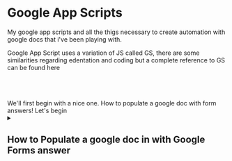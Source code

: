 # Google App Scripts
My google app scripts and all the thigs necessary to create automation with google docs that i've been playing with.

<p>Google App Script uses a variation of JS called GS,  there are some similarities regarding edentation and coding but a complete reference to GS can be found here</p>
  <br><br><br>
We'll first begin with a nice one. How to populate a google doc with form answers!
Let's begin
<details><summary>
  <h2>How to Populate a google doc in with Google Forms answer</h2></summary>

  <ol>
    <li>Create a doc that will be a template and change dynamic values with tags that will be replaced by the answers on google forms</li>
    <li>Create a form with the questions related to the doc tags</li>
    <li>Create the script on Google App Script to collet the form answers and create a new doc with the information populated</li>
  </ol>
  <h3>Creating the Google Doc :bookmark_tabs:</h3>
  For this step you should consider the usage of {{}} to set your tags aside from the normal text, an example could be:<br>
  Hi my name is {{first_name}}<br>
  In this case, {{first_name}} will be the tag and will be replaced by our google forms.
  <h3>Creating the Google Forms :bookmark_tabs:</h3>
  Now we will create a form, the name will have to be easy to understand and the form should also point the answers to a Sheet.<br>
  To enable the form to save the responses on a sheet just click on "Responses" and select "View in Sheet".<br>
  Now the answers will be saved on that file. Also grab this file URL since we will need it later<br>
  <h3>Creating the App Script</h3>
  Now to create the App Script you must go to **Extensions> AppScript**. This will open the code editor with a black page like this one:<br>
  <img src="https://user-images.githubusercontent.com/15799220/214115565-80605841-e231-429c-8d01-fb82ceddd6d1.png"></img><br>
  Now we must type-in our code. I'll leave an example here that includes Texts (Short Answers), Strings (Checkboxes), Images (File Upload), and an e-mail   field to add that e-mail as an editor for the file.<br>
  <br>
  <br>
  
```javascript
/** Create new file and edit based on google forms */
function autoFillGoogleDocFromForm(e) {
/** Set the strings that will be changed to the information on the form */
	var timestamp = e.values[0];
	var stringName = e.values[1];
	var stringName2 = e.values[2];
	var logoImage  = e.values[3];
	var listOfStrings = e.values[4];
	var stringName3 = e.values[5];
	var email = e.values[6];


/** Specify what file is the template and where the populated file should be copied at */
	var templateFile = DriveApp.getFileById("The ID of the file that is the original template");
	var templateRespondeFolder = DriveApp.getFolderById("The ID of the destination folder for the new copy");
/** Gets the ID of the file on Drive and create a so called 'blob' that will be used to import the image */
	var fileID = logoImage.match(/[\w\_\-]{25,}/).toString();
	var image   = DriveApp.getFileById(fileID).getBlob();
	

/** Creates a auto-naming variable that uses the merchantName var */
	var copy = templateFile.makeCopy(merchantName+ ' - Template', templateRespondeFolder);
	
/** Set the doc variable to get the created document's Id */
	var doc = DocumentApp.openById(copy.getId());

/** Get body of document and swipe the tags with the variables */
	var body = doc.getBody();



	body.replaceText("{{string_name}}", stringName);
	body.replaceText("{{string_name2}}", stringName2);
	body.replaceText("{{string_list}}", listOfStrings);
	body.replaceText("{{string_name3}}", stringName3);

/** insert the image on the first page of de doc, adjust the dimensions as you preffer. I'm wodking on specifying the location of the image on the doc. */
	body.insertImage(0,image).setWidth(140).setHeight(40);
	

/**Add an new editor then save & close */
	doc.addEditor(email);
	doc.saveAndClose();
}
```
<br>
<br>
Now, if your form is already created with the proper fields, then answering it should generate a new file with string1 on its name and with all the information replaced and an image to be placed as you like on the new document.

<h3> Important! ❗ </h3>
Please always click "run" after saving the code on AppScript. Google asks for permission on every access you do inside the macro so you might bump into some erros of permission if you haven't clicked in "run on the AppScript Editor.


</details>

